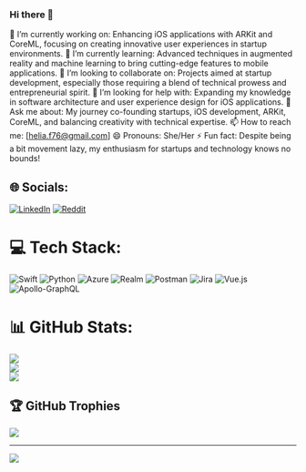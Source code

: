 ### Hi there 👋

<!--
**Helia-Fathi/Helia-Fathi** is a ✨ _special_ ✨ repository because its `README.md` (this file) appears on your GitHub profile.

Here are some ideas to get you started:

- 🔭 I’m currently working on ...
- 🌱 I’m currently learning ...
- 👯 I’m looking to collaborate on ...
- 🤔 I’m looking for help with ...
- 💬 Ask me about ...
- 📫 How to reach me: ...
- 😄 Pronouns: ...
- ⚡ Fun fact: ...
-->

🔭 I’m currently working on: Enhancing iOS applications with ARKit and CoreML, focusing on creating innovative user experiences in startup environments.
🌱 I’m currently learning: Advanced techniques in augmented reality and machine learning to bring cutting-edge features to mobile applications.
👯 I’m looking to collaborate on: Projects aimed at startup development, especially those requiring a blend of technical prowess and entrepreneurial spirit.
🤔 I’m looking for help with: Expanding my knowledge in software architecture and user experience design for iOS applications.
💬 Ask me about: My journey co-founding startups, iOS development, ARKit, CoreML, and balancing creativity with technical expertise.
📫 How to reach me: [helia.f76@gmail.com]
😄 Pronouns: She/Her
⚡ Fun fact: Despite being a bit movement lazy, my enthusiasm for startups and technology knows no bounds!


## 🌐 Socials:
[![LinkedIn](https://img.shields.io/badge/LinkedIn-%230077B5.svg?logo=linkedin&logoColor=white)](https://linkedin.com/in/helia-fathi) [![Reddit](https://img.shields.io/badge/Reddit-%23FF4500.svg?logo=Reddit&logoColor=white)](https://reddit.com/user/HeliaFathi) 

# 💻 Tech Stack:
![Swift](https://img.shields.io/badge/swift-F54A2A?style=for-the-badge&logo=swift&logoColor=white) ![Python](https://img.shields.io/badge/python-3670A0?style=for-the-badge&logo=python&logoColor=ffdd54) ![Azure](https://img.shields.io/badge/azure-%230072C6.svg?style=for-the-badge&logo=microsoftazure&logoColor=white) ![Realm](https://img.shields.io/badge/Realm-39477F?style=for-the-badge&logo=realm&logoColor=white) ![Postman](https://img.shields.io/badge/Postman-FF6C37?style=for-the-badge&logo=postman&logoColor=white) ![Jira](https://img.shields.io/badge/jira-%230A0FFF.svg?style=for-the-badge&logo=jira&logoColor=white) ![Vue.js](https://img.shields.io/badge/vue.js-%2335495e.svg?style=for-the-badge&logo=vuedotjs&logoColor=%234FC08D) ![Apollo-GraphQL](https://img.shields.io/badge/-ApolloGraphQL-311C87?style=for-the-badge&logo=apollo-graphql)
# 📊 GitHub Stats:
![](https://github-readme-stats.vercel.app/api?username=Helia-Fathi&theme=dark&hide_border=true&include_all_commits=true&count_private=true)<br/>
![](https://github-readme-streak-stats.herokuapp.com/?user=Helia-Fathi&theme=dark&hide_border=true)<br/>
![](https://github-readme-stats.vercel.app/api/top-langs/?username=Helia-Fathi&theme=dark&hide_border=true&include_all_commits=true&count_private=true&layout=compact)

## 🏆 GitHub Trophies
![](https://github-profile-trophy.vercel.app/?username=Helia-Fathi&theme=onedark&no-frame=true&no-bg=false&margin-w=4)

---
[![](https://visitcount.itsvg.in/api?id=Helia-Fathi&icon=8&color=12)](https://visitcount.itsvg.in)

<!-- Proudly created with GPRM ( https://gprm.itsvg.in ) -->

